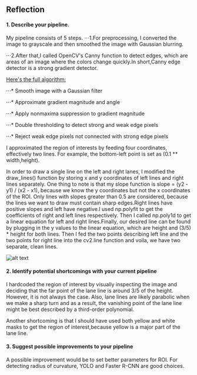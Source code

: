 ## Reflection

#### 1. Describe your pipeline.

My pipeline consists of 5 steps. 
⋅⋅⋅1.For preprocessing, I converted the image to grayscale and then smoothed the image with Gaussian blurring.

⋅⋅⋅2.After that,I called OpenCV's Canny function to detect edges, which are areas of an image where the colors change quickly.In short,Canny edge detector is a strong gradient detector. 

[Here's the full algorithm:](https://web.stanford.edu/class/ee368/Handouts/Lectures/2014_Spring/Combined_Slides/11-Edge-Detection-Combined.pdf)

⋅⋅⋅* Smooth image with a Gaussian filter

⋅⋅⋅* Approximate gradient magnitude and angle

⋅⋅⋅* Apply nonmaxima suppression to gradient magnitude

⋅⋅⋅* Double thresholding to detect strong and weak edge pixels

⋅⋅⋅* Reject weak edge pixels not connected with strong edge pixels

I approximated the region of interests by feeding four coordinates, effectively two lines. For example, the bottom-left point is set as (0.1 ** width,height).


In order to draw a single line on the left and right lanes, I modified the draw_lines() function by storing x and y coordinates of left lines and right lines separately. One thing to note is that my slope function is  slope = (y2 - y1) / (x2 - x1), because we know the y coordinates but not the x coordinates of the ROI. Only lines with slopes greater than 0.5 are considered, because the lines we want to draw must contain sharp edges.Right lines have positive slopes and left have negative.I used np.polyfit to get the coefficients of right and left lines respectively. Then I called np.poly1d to get a linear equation for left and right lines.Finally, our desired line can be found by plugging in the y values to the linear equation, which are height and (3/5) * height for both lines. Then I fed the two points describing left line and the two points for right line into the cv2.line function and voila, we have two separate, clean lines.



![alt text](https://github.com/okdolly/Lane-Lines-Detection/blob/master/test_images_output/labeled_solidYellowCurve.jpg)


#### 2. Identify potential shortcomings with your current pipeline


I hardcoded the region of interest by visually inspecting the image and deciding that the far point of the lane line is around 3/5 of the height. However, it is not always the case. Also, lane lines are likely parabolic when we make a sharp turn and as a result, the vanishing point of the lane line might be best described by a third-order polynomial.

Another shortcoming is that I should have used both yellow and white masks to get the region of interest,because yellow is a major part of the lane line.
#### 3. Suggest possible improvements to your pipeline

A possible improvement would be to set better parameters for ROI. For detecting radius of curvature, YOLO and Faster R-CNN are good choices.
